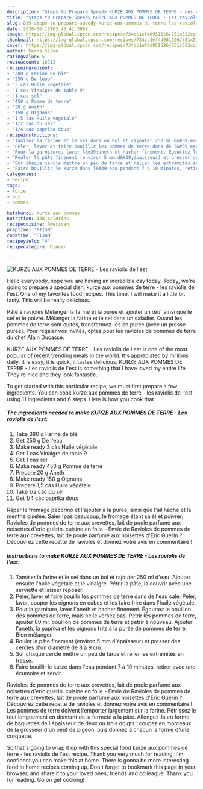 ```yaml
---
description: "Steps to Prepare Speedy KURZE AUX POMMES DE TERRE - Les raviolis de l&amp;#39;est"
title: "Steps to Prepare Speedy KURZE AUX POMMES DE TERRE - Les raviolis de l&amp;#39;est"
slug: 819-steps-to-prepare-speedy-kurze-aux-pommes-de-terre-les-raviolis-de-l-and-39-est
date: 2020-06-15T03:45:41.306Z
image: https://img-global.cpcdn.com/recipes/734cc1ef4d951526/751x532cq70/kurze-aux-pommes-de-terre-les-raviolis-de-lest-photo-principale-de-la-recette.jpg
thumbnail: https://img-global.cpcdn.com/recipes/734cc1ef4d951526/751x532cq70/kurze-aux-pommes-de-terre-les-raviolis-de-lest-photo-principale-de-la-recette.jpg
cover: https://img-global.cpcdn.com/recipes/734cc1ef4d951526/751x532cq70/kurze-aux-pommes-de-terre-les-raviolis-de-lest-photo-principale-de-la-recette.jpg
author: Verna Silva
ratingvalue: 5
reviewcount: 18713
recipeingredient:
- "380 g Farine de ble"
- "250 g De leau"
- "3 cas Huile vegetale"
- "1 cas Vinaigre de table 9"
- "1 cas sel"
- "450 g Pomme de terre"
- "20 g Aneth"
- "150 g Oignons"
- "1,5 cas Huile vegetale"
- "1/2 cac du sel"
- "1/4 cac paprika doux"
recipeinstructions:
- "Tamiser la farine et le sel dans un bol et rajouter 250 ml d&#39;eau. Ajoutez ensuite l&#39;huile végétale et le vinaigre. Pétrir la pâte, la couvrir avec une serviette et laisser reposer."
- "Peler, laver et faire bouillir les pommes de terre dans de l&#39;eau salé. Peler, laver, couper les oignons en cubes et les faire frire dans l&#39;huile végétale."
- "Pour la garniture, laver l&#39;aneth et hacher finement. Égouttez le bouillon des pommes de terre, mais ne le versez pas. Pétrir les pommes de terre, ajouter 80 ml. bouillon de pommes de terre et pétrir à nouveau. Ajouter l&#39;aneth, la paprika et les oignons frits à la purée de pommes de terre. Bien mélanger."
- "Rouler la pâte finement (environ 5 mm d&#39;épaisseur) et presser des cercles d&#39;un diamètre de 8 à 9 cm."
- "Sur chaque cercle mettre un peu de farce et relier les extrémités en tresse."
- "Faire bouillir le kurze dans l&#39;eau pendant 7 à 10 minutes, retirer avec une écumoire et servir."
categories:
- Recipe
tags:
- kurze
- aux
- pommes

katakunci: kurze aux pommes 
nutrition: 128 calories
recipecuisine: American
preptime: "PT15M"
cooktime: "PT34M"
recipeyield: "4"
recipecategory: Dinner

---
```



![KURZE AUX POMMES DE TERRE - Les raviolis de l&#39;est](https://img-global.cpcdn.com/recipes/734cc1ef4d951526/751x532cq70/kurze-aux-pommes-de-terre-les-raviolis-de-lest-photo-principale-de-la-recette.jpg)

Hello everybody, hope you are having an incredible day today. Today, we're going to prepare a special dish, kurze aux pommes de terre - les raviolis de l&#39;est. One of my favorites food recipes. This time, I will make it a little bit tasty. This will be really delicious.

Pâte à ravioles Mélanger la farine et la purée et ajouter un œuf ainsi que le sel et le poivre. Mélanger la farine et le sel dans un saladier. Quand les pommes de terre sont cuites, transformez-les en purée (avec un presse-purée). Pour régaler vos invités, optez pour les ravioles de pommes de terre du chef Alain Ducasse.

KURZE AUX POMMES DE TERRE - Les raviolis de l&#39;est is one of the most popular of recent trending meals in the world. It's appreciated by millions daily. It is easy, it is quick, it tastes delicious. KURZE AUX POMMES DE TERRE - Les raviolis de l&#39;est is something that I have loved my entire life. They're nice and they look fantastic.


To get started with this particular recipe, we must first prepare a few ingredients. You can cook kurze aux pommes de terre - les raviolis de l&#39;est using 11 ingredients and 6 steps. Here is how you cook that.

<!--inarticleads1-->

##### The ingredients needed to make KURZE AUX POMMES DE TERRE - Les raviolis de l&#39;est:

1. Take 380 g Farine de blé
1. Get 250 g De l&#39;eau
1. Make ready 3 càs Huile végétale
1. Get 1 càs Vinaigre de table 9
1. Get 1 càs sel
1. Make ready 450 g Pomme de terre
1. Prepare 20 g Aneth
1. Make ready 150 g Oignons
1. Prepare 1,5 càs Huile végétale
1. Take 1/2 càc du sel
1. Get 1/4 càc paprika doux


Râper le fromage pecorino et l&#39;ajouter à la purée, ainsi que l&#39;ail haché et la menthe ciselée. Saler (pas beaucoup, le fromage étant salé) et poivrer. Ravioles de pommes de terre aux crevettes, lait de poule parfumé aux noisettes d&#39;eric guérin. cuisine en folie - Envie de Ravioles de pommes de terre aux crevettes, lait de poule parfumé aux noisettes d&#39;Eric Guérin ? Découvrez cette recette de ravioles et donnez votre avis en commentaire ! 

<!--inarticleads2-->

##### Instructions to make KURZE AUX POMMES DE TERRE - Les raviolis de l&#39;est:

1. Tamiser la farine et le sel dans un bol et rajouter 250 ml d&#39;eau. Ajoutez ensuite l&#39;huile végétale et le vinaigre. Pétrir la pâte, la couvrir avec une serviette et laisser reposer.
1. Peler, laver et faire bouillir les pommes de terre dans de l&#39;eau salé. Peler, laver, couper les oignons en cubes et les faire frire dans l&#39;huile végétale.
1. Pour la garniture, laver l&#39;aneth et hacher finement. Égouttez le bouillon des pommes de terre, mais ne le versez pas. Pétrir les pommes de terre, ajouter 80 ml. bouillon de pommes de terre et pétrir à nouveau. Ajouter l&#39;aneth, la paprika et les oignons frits à la purée de pommes de terre. Bien mélanger.
1. Rouler la pâte finement (environ 5 mm d&#39;épaisseur) et presser des cercles d&#39;un diamètre de 8 à 9 cm.
1. Sur chaque cercle mettre un peu de farce et relier les extrémités en tresse.
1. Faire bouillir le kurze dans l&#39;eau pendant 7 à 10 minutes, retirer avec une écumoire et servir.


Ravioles de pommes de terre aux crevettes, lait de poule parfumé aux noisettes d&#39;eric guérin. cuisine en folie - Envie de Ravioles de pommes de terre aux crevettes, lait de poule parfumé aux noisettes d&#39;Eric Guérin ? Découvrez cette recette de ravioles et donnez votre avis en commentaire ! Les pommes de terre doivent l&#39;emporter largement sur la farine. Pétrissez le tout longuement en donnant de la fermeté à la pâte. Allongez-la en forme de baguettes de l&#39;épaisseur de deux ou trois doigts : coupez en morceaux de la grosseur d&#39;un oeuf de pigeon, puis donnez à chacun la forme d&#39;une croquette. 

So that's going to wrap it up with this special food kurze aux pommes de terre - les raviolis de l&#39;est recipe. Thank you very much for reading. I'm confident you can make this at home. There is gonna be more interesting food in home recipes coming up. Don't forget to bookmark this page in your browser, and share it to your loved ones, friends and colleague. Thank you for reading. Go on get cooking!
